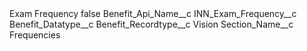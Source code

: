 <?xml version="1.0" encoding="UTF-8"?>
<CustomMetadata xmlns="http://soap.sforce.com/2006/04/metadata" xmlns:xsi="http://www.w3.org/2001/XMLSchema-instance" xmlns:xsd="http://www.w3.org/2001/XMLSchema">
    <label>Exam Frequency</label>
    <protected>false</protected>
    <values>
        <field>Benefit_Api_Name__c</field>
        <value xsi:type="xsd:string">INN_Exam_Frequency__c</value>
    </values>
    <values>
        <field>Benefit_Datatype__c</field>
        <value xsi:nil="true"/>
    </values>
    <values>
        <field>Benefit_Recordtype__c</field>
        <value xsi:type="xsd:string">Vision</value>
    </values>
    <values>
        <field>Section_Name__c</field>
        <value xsi:type="xsd:string">Frequencies</value>
    </values>
</CustomMetadata>
